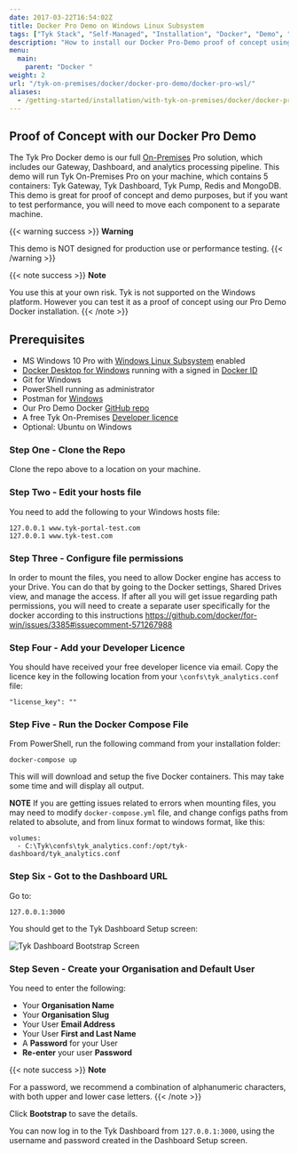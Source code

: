 ```yaml
---
date: 2017-03-22T16:54:02Z
title: Docker Pro Demo on Windows Linux Subsystem
tags: ["Tyk Stack", "Self-Managed", "Installation", "Docker", "Demo", "Windows", Linux Subsystem]
description: "How to install our Docker Pro-Demo proof of concept using Docker on Windows with the Linux Subsystem installed"
menu:
  main:
    parent: "Docker "
weight: 2
url: "/tyk-on-premises/docker/docker-pro-demo/docker-pro-wsl/"
aliases:
  - /getting-started/installation/with-tyk-on-premises/docker/docker-pro-demo/docker-pro-wsl/
---
```


## Proof of Concept with our Docker Pro Demo

The Tyk Pro Docker demo is our full [On-Premises](https://tyk.io/api-gateway/on-premise/) Pro solution, which includes our Gateway, Dashboard, and analytics processing pipeline. This demo will run Tyk On-Premises Pro on your machine, which contains 5 containers: Tyk Gateway, Tyk Dashboard, Tyk Pump, Redis and MongoDB. This demo is great for proof of concept and demo purposes, but if you want to test performance, you will need to move each component to a separate machine.

{{< warning success >}}
**Warning**  

This demo is NOT designed for production use or performance testing. 
{{< /warning >}}

{{< note success >}}
**Note**  

You use this at your own risk. Tyk is not supported on the Windows platform. However you can test it as a proof of concept using our Pro Demo Docker installation.
{{< /note >}}


## Prerequisites

- MS Windows 10 Pro with [Windows Linux Subsystem](https://docs.microsoft.com/en-us/windows/wsl/install-win10) enabled
- [Docker Desktop for Windows](https://docs.docker.com/docker-for-windows/install/) running with a signed in [Docker ID](https://docs.docker.com/docker-id/)
- Git for Windows
- PowerShell running as administrator
- Postman for [Windows](https://www.getpostman.com/downloads/)
- Our Pro Demo Docker [GitHub repo](https://github.com/TykTechnologies/tyk-pro-docker-demo)
- A free Tyk On-Premises [Developer licence](https://tyk.io/product/tyk-on-premises-free-edition/)
- Optional: Ubuntu on Windows

### Step One - Clone the Repo

Clone the repo above to a location on your machine.

### Step Two - Edit your hosts file

You need to add the following to your Windows hosts file:

```{copy.Wrapper}
127.0.0.1 www.tyk-portal-test.com
127.0.0.1 www.tyk-test.com
```

### Step Three - Configure file permissions
In order to mount the files, you need to allow Docker engine has access to your Drive. 
You can do that by going to the Docker settings, Shared Drives view, and manage the access. 
If after all you will get issue regarding path permissions, you will need to create a separate user specifically for the docker according to this instructions https://github.com/docker/for-win/issues/3385#issuecomment-571267988


### Step Four - Add your Developer Licence

You should have received your free developer licence via email. Copy the licence key in the following location from your `\confs\tyk_analytics.conf` file:

```
"license_key": ""
```

### Step Five - Run the Docker Compose File

From PowerShell, run the following command from your installation folder:

```{copy.Wrapper}
docker-compose up
```

This will will download and setup the five Docker containers. This may take some time and will display all output.

**NOTE**
If you are getting issues related to errors when mounting files, you may need to modify 
`docker-compose.yml` file, and change configs paths from related to absolute, and from linux format to windows format, like this:
```
volumes:
  - C:\Tyk\confs\tyk_analytics.conf:/opt/tyk-dashboard/tyk_analytics.conf
```

### Step Six - Got to the Dashboard URL

Go to:

```{copy.Wrapper}
127.0.0.1:3000
```

You should get to the Tyk Dashboard Setup screen:

![Tyk Dashboard Bootstrap Screen](/docs/img/dashboard/system-management/bootstrap_screen.png)

### Step Seven - Create your Organisation and Default User

You need to enter the following:

- Your **Organisation Name**
- Your **Organisation Slug**
- Your User **Email Address**
- Your User **First and Last Name**
- A **Password** for your User
- **Re-enter** your user **Password**

{{< note success >}}
**Note**  

For a password, we recommend a combination of alphanumeric characters, with both upper and lower case
letters.
{{< /note >}}

Click **Bootstrap** to save the details.

You can now log in to the Tyk Dashboard from `127.0.0.1:3000`, using the username and password created in the Dashboard Setup screen.
